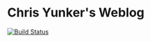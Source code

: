 Chris Yunker's Weblog
====

[![Build Status](https://api.travis-ci.org/chrisyunker/chrisyunker.github.io.png)](https://travis-ci.org/chrisyunker/chrisyunker.github.io)

